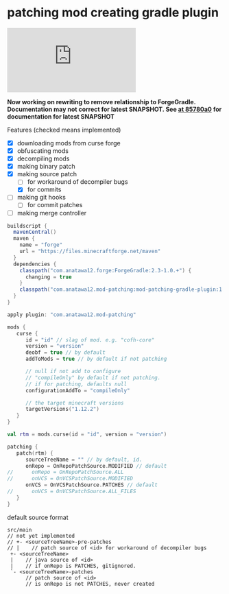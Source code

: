 # patching mod creating gradle plugin

[![a12 maintenance: Slowly](https://anatawa12.com/short.php?q=a12-slowly-svg)](https://anatawa12.com/short.php?q=a12-slowly-doc)

**Now working on rewriting to remove relationship to ForgeGradle. Documentation may not correct for latest SNAPSHOT.
See [at 85780a0]
for documentation for latest SNAPSHOT**

[at 85780a0]: https://github.com/anatawa12/mod-patching/tree/85780a0a28c9a7473d394b40ceef69f93f1bd906

Features (checked means implemented)

- [x] downloading mods from curse forge
- [x] obfuscating mods
- [x] decompiling mods
- [x] making binary patch
- [x] making source patch
  - [ ] for workaround of decompiler bugs
  - [x] for commits
- [ ] making git hooks
    - [ ] for commit patches
- [ ] making merge controller

```groovy
buildscript {
  mavenCentral()
  maven {
    name = "forge"
    url = "https://files.minecraftforge.net/maven"
  }
  dependencies {
    classpath("com.anatawa12.forge:ForgeGradle:2.3-1.0.+") {
      changing = true
    }
    classpath("com.anatawa12.mod-patching:mod-patching-gradle-plugin:1.0-SNAPSHOT")
  }
}

apply plugin: "com.anatawa12.mod-patching"
```

```kotlin
mods {
   curse {
      id = "id" // slag of mod. e.g. "cofh-core"
      version = "version"
      deobf = true // by default
      addToMods = true // by default if not patching

      // null if not add to configure
      // "compileOnly" by default if not patching.
      // if for patching, defaults null
      configurationAddTo = "compileOnly"

      // the target minecraft versions
      targetVersions("1.12.2")
   }
}

val rtm = mods.curse(id = "id", version = "version")

patching {
   patch(rtm) {
      sourceTreeName = "" // by default, id.
      onRepo = OnRepoPatchSource.MODIFIED // default
//      onRepo = OnRepoPatchSource.ALL
//      onVCS = OnVCSPatchSource.MODIFIED
      onVCS = OnVCSPatchSource.PATCHES // default
//      onVCS = OnVCSPatchSource.ALL_FILES
   }
}
```

default source format
```
src/main
// not yet implemented
// +- <sourceTreeName>-pre-patches 
// |    // patch source of <id> for workaround of decompiler bugs
 +- <sourceTreeName>
 |    // java source of <id>
 |    // if onRepo is PATCHES, gitignored.
 `- <sourceTreeName>-patches
      // patch source of <id>
      // is onRepo is not PATCHES, never created
```
